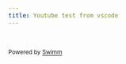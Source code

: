 ```yaml
---
title: Youtube test from vscode
---
```

&nbsp;

<SwmMeta version="3.0.0" repo-id="Z2l0aHViJTNBJTNBY29kZXNwYWNlcy1yZWFjdCUzQSUzQU1pY2thejg5LVNXTQ==" repo-name="codespaces-react"><sup>Powered by [Swimm](https://staging.swimm.cloud/)</sup></SwmMeta>
